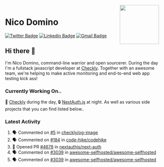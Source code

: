 <img align="right" src="https://imgur.com/46Xmagk.png" width="128" />

# Nico Domino

[![Twitter Badge](https://img.shields.io/badge/-@ndom91-1ca0f1?style=flat-square&labelColor=1ca0f1&logo=twitter&logoColor=white&link=https://twitter.com/ndom91)](https://twitter.com/ndom91) [![Linkedin Badge](https://img.shields.io/badge/-ndom91-blue?style=flat-square&logo=Linkedin&logoColor=white&link=https://www.linkedin.com/in/ndom91/)](https://www.linkedin.com/in/ndom91/) [![Gmail Badge](https://img.shields.io/badge/-yo@ndo.dev-c14438?style=flat-square&logo=mail.ru&logoColor=white&link=mailto:yo@ndo.dev)](mailto:yo@ndo.dev)

## Hi there 👋

I'm Nico Domino, command-line warrior and open sourcerer. During the day I'm a fullstack javascript developer at [Checkly](https://checklyhq.com). Together with an awesome team, we're helping to make active monitoring and end-to-end web app testing kick ass!

### Currently Working On..

🦝 [Checkly](https://checklyhq.com) during the day, 🔒 [NextAuth.js](https://github.com/nextauthjs/next-auth) at night. As well as various side projects that you can find listed below..

<!--START_SECTION_PROFILE_VIEWS:readme-info-->
<!--END_SECTION_PROFILE_VIEWS:readme-info-->

<!--START_SECTION_DAILY_COMMIT:readme-info-->
<!--END_SECTION_DAILY_COMMIT:readme-info-->

<!--START_SECTION_WEEKLY_COMMIT:readme-info-->
<!--END_SECTION_WEEKLY_COMMIT:readme-info-->

### Latest Activity

<!--START_SECTION:activity-->
1. 🗣 Commented on [#5](https://github.com/checkly/og-image/issues/5) in [checkly/og-image](https://github.com/checkly/og-image)
2. 🗣 Commented on [#184](https://github.com/code-hike/codehike/issues/184) in [code-hike/codehike](https://github.com/code-hike/codehike)
3. 💪 Opened PR [#4678](https://github.com/nextauthjs/next-auth/pull/4678) in [nextauthjs/next-auth](https://github.com/nextauthjs/next-auth)
4. 🗣 Commented on [#3039](https://github.com/awesome-selfhosted/awesome-selfhosted/issues/3039) in [awesome-selfhosted/awesome-selfhosted](https://github.com/awesome-selfhosted/awesome-selfhosted)
5. 🗣 Commented on [#3039](https://github.com/awesome-selfhosted/awesome-selfhosted/issues/3039) in [awesome-selfhosted/awesome-selfhosted](https://github.com/awesome-selfhosted/awesome-selfhosted)
<!--END_SECTION:activity-->
